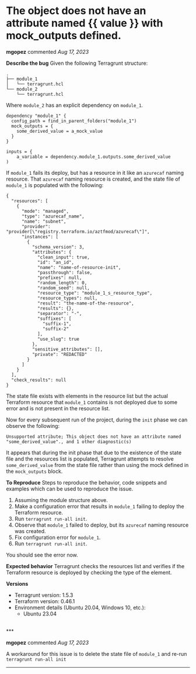 # The object does not have an attribute named {{ value }} with mock_outputs defined.

**mgopez** commented *Aug 17, 2023*

**Describe the bug**
Given the following Terragrunt structure:
```
.
├── module_1
│   └── terragrunt.hcl
└── module_2
    └── terragrunt.hcl
```

Where `module_2` has an explicit dependency on `module_1`.
```module_2/terragrunt.hcl
dependency "module_1" {
  config_path = find_in_parent_folders("module_1")
  mock_outputs = {
    some_derived_value = a_mock_value
  }
}

inputs = { 
    a_variable = dependency.module_1.outputs.some_derived_value
)
```

If `module_1` fails its deploy, but has a resource in it like an `azurecaf` naming resource. That `azurecaf` naming resource is created, and  the state file of `module_1` is populated with the following:
```module_1.tfstate
{
  "resources": [
    {
      "mode": "managed",
      "type": "azurecaf_name",
      "name": "subnet",
      "provider": "provider[\"registry.terraform.io/aztfmod/azurecaf\"]",
      "instances": [
        {
          "schema_version": 3,
          "attributes": {
            "clean_input": true,
            "id": "an_id",
            "name": "name-of-resource-init",
            "passthrough": false,
            "prefixes": null,
            "random_length": 0,
            "random_seed": null,
            "resource_type": "module_1_s_resource_type",
            "resource_types": null,
            "result": "the-name-of-the-resource",
            "results": {},
            "separator": "-",
            "suffixes": [
              "suffix-1",
              "suffix-2"
            ],
            "use_slug": true
          },
          "sensitive_attributes": [],
          "private": "REDACTED"
        }
      ]
    }
  ],
  "check_results": null
}
```
The state file exists with elements in the resource list but the actual Terraform resource that `module_1` contains is not deployed due to some error and is not present in the resource list.

Now for every subsequent run of the project, during the `init` phase we can observe the following:
```terragrunt run-all init
Unsupported attribute; This object does not have an attribute named "some_derived_value"., and 1 other diagnostic(s)
```

It appears that during the init phase that due to the existence of the state file and the resources list is populated, Terragrunt attempts to resolve `some_derived_value` from the state file rather than using the mock defined in the `mock_outputs` block.

**To Reproduce**
Steps to reproduce the behavior, code snippets and examples which can be used to reproduce the issue.
1. Assuming the module structure above.
2. Make a configuration error that results in `module_1` failing to deploy the Terraform resource.
3. Run `terragrunt run-all init`.
4. Observe that `module_1` failed to deploy, but its `azurecaf` naming resource was created.
5. Fix configuration error for `module_1`.
6. Run `terragrunt run-all init`.

You should see the error now.

**Expected behavior**
Terragrunt checks the resources list and verifies if the Terraform resource is deployed by checking the type of the element. 

**Versions**
- Terragrunt version: 1.5.3
- Terraform version: 0.46.1
- Environment details (Ubuntu 20.04, Windows 10, etc.):
  - Ubuntu 23.04
<br />
***


**mgopez** commented *Aug 17, 2023*

A workaround for this issue is to delete the state file of `module_1` and re-run `terragrunt run-all init`
***

